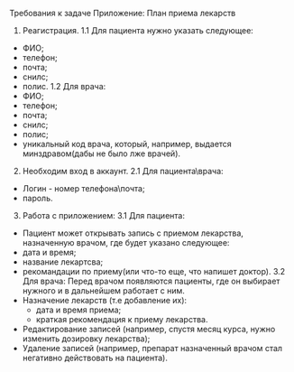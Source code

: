 Требования к задаче
Приложение: План приема лекарств
1. Реагистрация.
1.1 Для пациента нужно указать следующее:
  - ФИО;
  - телефон;
  - почта;
  - снилс;
  - полис.
1.2 Для врача:
  - ФИО;
  - телефон;
  - почта;
  - снилс;
  - полис;
  - уникальный код врача, который, например, выдается минздравом(дабы не было лже врачей).
2. Необходим вход в аккаунт.
2.1 Для пациента\врача:
  - Логин - номер телефона\почта;
  - пароль.
3. Работа с приложением:
3.1 Для пациента:
  - Пациент может открывать запись с приемом лекарства, назначенную врачом, где будет указано следующее:
  - дата и время;
  - название лекартсва;
  - рекомандации по приему(или что-то еще, что напишет доктор).
3.2 Для врача:
  Перед врачом появляются пациенты, где он выбирает нужного и в дальнейшем работает с ним.
  - Назначение лекарств (т.е добавление их):
    + дата и время приема;
    + краткая рекомендация к приему лекарства.
  - Редактирование записей (например, спустя месяц курса, нужно изменить дозировку лекарства);
  - Удаление записей (например, препарат назначенный врачом стал негативно действовать на пациента).
